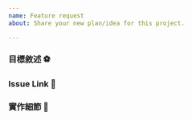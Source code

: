 ```yaml
---
name: Feature request
about: Share your new plan/idea for this project.

---
```


### 目標敘述 ⚽



### Issue Link 🔗



### 實作細節 🚧


